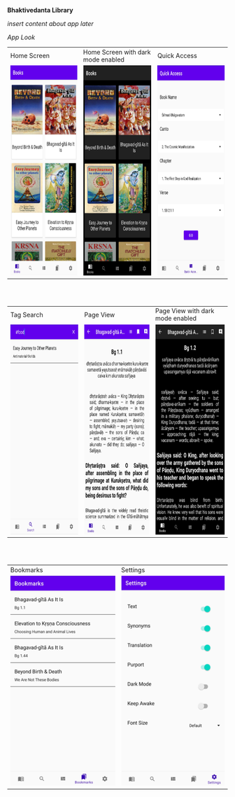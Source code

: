 
**Bhaktivedanta Library**

*insert content about app later*

*App Look*

<table>
  <tr>
    <td>Home Screen</td>
     <td>Home Screen with dark mode enabled</td>
     <td>Quick Access</td>
  </tr>
  <tr>
    <td><img src="https://github.com/ChiruhasBobbadi/projectImages/blob/master/Bhaktivedanta%20Library/home.jpg" width=270 height=480></td>
    <td><img src="https://github.com/ChiruhasBobbadi/projectImages/blob/master/Bhaktivedanta%20Library/home_dark.jpg" width=270 height=480></td>
    <td><img src="https://github.com/ChiruhasBobbadi/projectImages/blob/master/Bhaktivedanta%20Library/quick_access.jpg" width=270 height=480></td>
  </tr>
 </table>
 
 <br>
 <br>
 <table>
   <tr>
    <td>Tag Search</td>
     <td>Page View</td>
      <td>Page View with dark mode enabled</td>
     
   </tr>
   <tr>
   <td><img src="https://github.com/ChiruhasBobbadi/projectImages/blob/master/Bhaktivedanta%20Library/tag_search.jpg" width=270 height=480></td>
     <td><img src="https://github.com/ChiruhasBobbadi/projectImages/blob/master/Bhaktivedanta%20Library/page.jpg" width=270 height=480></td>
     <td><img src="https://github.com/ChiruhasBobbadi/projectImages/blob/master/Bhaktivedanta%20Library/page_dark.jpg" width=270 height=480></td>
     
   </tr>
  </table>
  
  
  <br>
   <br>
   <table>
     <tr>
      <td>Bookmarks</td>
       <td>Settings</td>  
     </tr>
     <tr>
     <td><img src="https://github.com/ChiruhasBobbadi/projectImages/blob/master/Bhaktivedanta%20Library/bookmarks.jpg" width=270 height=480></td>
       <td><img src="https://github.com/ChiruhasBobbadi/projectImages/blob/master/Bhaktivedanta%20Library/settings.jpg" width=270 height=480></td>
     </tr>
    </table>
  
